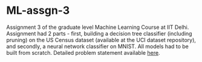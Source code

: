 # ML-assgn-3
Assignment 3 of the graduate level Machine Learning Course at IIT Delhi. Assignment had 2 parts - first, building a decision tree classifier (including pruning) on the US Census dataset (available at the UCI dataset repository), and secondly, a neural network classifier on MNIST. All models had to be built from scratch. Detailed problem statement available [here](http://www.cse.iitd.ac.in/~parags/teaching/col774/assignments/ass3/ass3.pdf).
